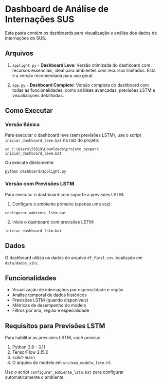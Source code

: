 # Dashboard de Análise de Internações SUS

Esta pasta contém os dashboards para visualização e análise dos dados de internações do SUS.

## Arquivos

1. `applight.py` - **Dashboard Leve**: Versão otimizada do dashboard com recursos essenciais, ideal para ambientes com recursos limitados. Esta é a versão recomendada para uso geral.

2. `app.py` - **Dashboard Completo**: Versão completa do dashboard com todas as funcionalidades, como análises avançadas, previsões LSTM e visualizações detalhadas.

## Como Executar

### Versão Básica

Para executar o dashboard leve (sem previsões LSTM), use o script `iniciar_dashboard_leve.bat` na raiz do projeto:

```
cd C:\Users\55819\Downloads\projeto_pyspark
iniciar_dashboard_leve.bat
```

Ou execute diretamente:

```
python dashboard/applight.py
```

### Versão com Previsões LSTM

Para executar o dashboard com suporte a previsões LSTM:

1. Configure o ambiente primeiro (apenas uma vez):

```
configurar_ambiente_lstm.bat
```

2. Inicie o dashboard com previsões LSTM:

```
iniciar_dashboard_lstm.bat
```

## Dados

O dashboard utiliza os dados do arquivo `df_final.csv` localizado em `data/dados_sih/`.

## Funcionalidades

- Visualização de internações por especialidade e região
- Análise temporal de dados históricos
- Previsões LSTM (quando disponíveis)
- Métricas de desempenho do modelo
- Filtros por ano, região e especialidade

## Requisitos para Previsões LSTM

Para habilitar as previsões LSTM, você precisa:

1. Python 3.8 - 3.11
2. TensorFlow 2.15.0 
3. scikit-learn
4. O arquivo do modelo em `src/meu_modelo_lstm.h5`

Use o script `configurar_ambiente_lstm.bat` para configurar automaticamente o ambiente.
